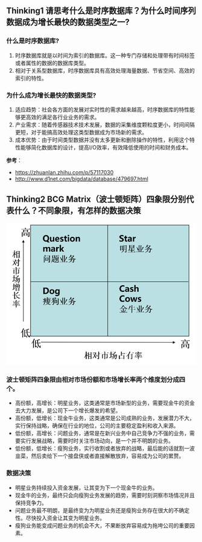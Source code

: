 ## Thinking1 请思考什么是时序数据库？为什么时间序列数据成为增长最快的数据类型之一?
### 什么是时序数据库?
1. 时序数据库就是以时间为索引的数据库。这一种专门存储和处理带有时间标签或者属性的数据的数据库类型。
2. 相对于关系型数据库，时序数据库具有高效处理海量数据、节省空间、高效的索引的特性。
### 为什么成为增长最快的数据类型?
1. 适应趋势：社会各方面的发展对实时性的需求越来越高，时序数据库的特性能够更高效的满足各行业业务的需求。
2. 产业需求：随着传感器技术技术发展，数据的采集维度颗粒度更小，时间间隔更短，对于能搞高效处理这类型数据成为市场新的需求。
3. 成本优势：由于时间类型数据并没有太多更新和删除操作的特性，利用这个特性能够简化数据库的设计，提高I/O效率，有效降低使用的时间和财务成本。

**参考**：
- https://zhuanlan.zhihu.com/p/57117030
- http://www.d1net.com/bigdata/database/479697.html

## Thinking2 BCG Matrix（波士顿矩阵）四象限分别代表什么？不同象限，有怎样的数据决策
![Matrix](./BCG_Matrix.png)
### 波士顿矩阵四象限由相对市场份额和市场增长率两个维度划分成四个。
- 高份额，高增长：明星业务，这类通常是市场新型的业务，需要现金牛的资金去大力发展，是公司下一个增长爆发的希望。
- 高份额，低增长：现金牛业务，这类通常是公司成熟的业务，发展潜力不大，实行保持战略，确保在行业的地位，公司的主要稳定盈利和收入来源。
- 低份额，高增长：问题业务，通常是在新兴业务中自己竞争力不强的业务，需要实行发展战略，需要时时关注市场动向，是一个并不明朗的业务。
- 低份额，低增长：瘦狗业务，实行收割或者放弃的战略，最后能的话就割一波韭菜，然后卖给下一个接盘侠或者直接解散放弃，容易成为公司的累赘。
### 数据决策
- 明星业务持续投入资金发展，让其变为下一个现金牛的业务。
- 现金牛的业务，最终只会向瘦狗业务发展的趋势，需要时刻洞察市场情况并且保持竞争力。
- 问题业务最不明朗，是最终变为为明星业务还是瘦狗业务存在很大的不确定性。尽快投入资金让其变为明星业务。
- 瘦狗业务能变成问题业务的机会不大，不果断放弃容易成为拖垮公司的重要因素。